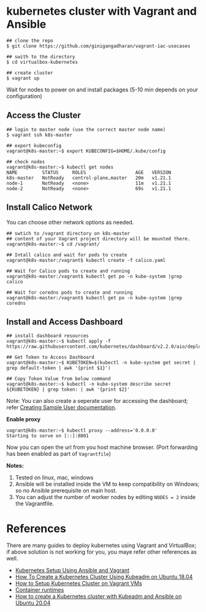 # kubernetes cluster with Vagrant and Ansible

```shell
## clone the repo
$ git clone https://github.com/ginigangadharan/vagrant-iac-usecases

## swith to the directory
$ cd virtualbox-kubernetes

## create cluster
$ vagrant up
```

Wait for nodes to power on and install packages (5-10 min depends on your configuration)

## Access the Cluster

```shell
## login to master node (use the correct master node name)
$ vagrant ssh k8s-master

## export kubeconfig
vagrant@k8s-master:~$ export KUBECONFIG=$HOME/.kube/config

## check nodes
vagrant@k8s-master:~$ kubectl get nodes
NAME         STATUS     ROLES                  AGE   VERSION
k8s-master   NotReady   control-plane,master   20m   v1.21.1       
node-1       NotReady   <none>                 11m   v1.21.1       
node-2       NotReady   <none>                 69s   v1.21.1      
```

## Install Calico Network

You can choose other network options as needed.

```shell
## swtich to /vagrant directory on k8s-master
## content of your Vagrant project directory will be mounted there.
vagrant@k8s-master:~$ cd /vagrant/

## Intall calico and wait for pods to create
vagrant@k8s-master:/vagrant$ kubectl create -f calico.yaml

## Wait for Calico pods to create and running
vagrant@k8s-master:/vagrant$ kubectl get po -n kube-system |grep calico

## Wait for coredns pods to create and running
vagrant@k8s-master:/vagrant$ kubectl get po -n kube-system |grep coredns
```

## Install and Access Dashboard

```shell
## install dashboard resources
vagrant@k8s-master:~$ kubectl apply -f https://raw.githubusercontent.com/kubernetes/dashboard/v2.2.0/aio/deploy/recommended.yaml

## Get Token to Access Dashboard
vagrant@k8s-master:~$ KUBETOKEN=$(kubectl -n kube-system get secret | grep default-token | awk '{print $1}')

## Copy Token Value from below command
vagrant@k8s-master:~$ kubectl -n kube-system describe secret ${KUBETOKEN} | grep token: | awk '{print $2}'
```

Note: You can also create a seperate user for accessing the dashboard; refer [Creating Sample User documentation](https://github.com/kubernetes/dashboard/blob/master/docs/user/access-control/creating-sample-user.md).

**Enable proxy**

```shell
vagrant@k8s-master:~$ kubectl proxy --address='0.0.0.0'
Starting to serve on [::]:8001
```

Now you can open the url from you host machine browser. (Port forwarding has been enabled as part of `Vagrantfile`)


**Notes:**

1. Tested on linux, mac, windows
2. Ansible will be installed inside the VM to keep compatibility on Windows; so no Ansible prerequisite on main host.
3. You can adjust the number of worker nodes by editing `NODES = 2` inside the Vagrantfile.


# References

There are many guides to deploy kubernetes using Vagrant and VirtualBox; if above solution is not working for you, you maye refer other references as well.

- [Kubernetes Setup Using Ansible and Vagrant](https://kubernetes.io/blog/2019/03/15/kubernetes-setup-using-ansible-and-vagrant/)
- [How To Create a Kubernetes Cluster Using Kubeadm on Ubuntu 18.04](https://www.digitalocean.com/community/tutorials/how-to-create-a-kubernetes-cluster-using-kubeadm-on-ubuntu-18-04)
- [How to Setup Kubernetes Cluster on Vagrant VMs](https://devopscube.com/kubernetes-cluster-vagrant/)
- [Container runtimes](https://kubernetes.io/docs/setup/production-environment/container-runtimes)
- [How to create a Kubernetes cluster with Kubeadm and Ansible on Ubuntu 20.04](https://www.arubacloud.com/tutorial/how-to-create-kubernetes-cluster-with-kubeadm-and-ansible-ubuntu-20-04.aspx)